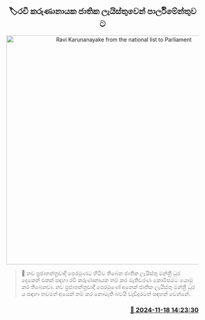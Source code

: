 <p align='center'><b><h2 align='center' title='Ravi Karunanayake from the national list to Parliament'>🏷රවී කරුණානායක ජාතික ලැයිස්තුවෙන් පාර්ලිමේන්තුව​ට</h2></b></p>
<p align='center'><img src='https://helakuru.sgp1.cdn.digitaloceanspaces.com/esana/images/lib/ravi-karunanayake-new-thumb.jpg' width='600' alt='Ravi Karunanayake from the national list to Parliament'></p>

>📝 නව ප්‍රජාතන්ත්‍රවාදී පෙරමුණට හිමිව තිබෙන ජාතික ලැයිස්තු මන්ත්‍රී ධූර දෙකෙන් එකක් සඳහා රවී කරුණානාය​ක නම් කර මැතිවරණ කොමිසමට යොමු කර තිබෙනවා.
නව ප්‍රජාතන්ත්‍රවාදී පෙරමුණේ අනෙක් ජාතික ලැයිස්තු මන්ත්‍රී ධූර​ය සඳහා තවමත් අයෙක් නම් කර නොමැති බවයි වැඩිදුරටත් සඳහන් වෙන්නේ.


<h3 align='right'><a href='https://www.helakuru.lk/esana/p/105183/'>📅 2024-11-18 14:23:30</a></h3>
